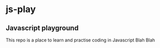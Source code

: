 # js-play
## Javascript playground
This repo is a place to learn and practise coding in Javascript
Blah
Blah